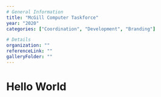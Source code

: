 ```yaml
---
# General Information
title: "McGill Computer Taskforce"
year: "2020"
categories: ["Coordination", "Development", "Branding"]

# Details
organization: ""
referenceLink: ""
galleryFolder: ""
---
```


# Hello World
